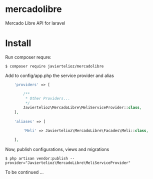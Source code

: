# mercadolibre
Mercado Libre API for laravel

# Install

Run composer requre:

```shell
$ composer require javiertelioz/mercadolibre
```

Add to config/app.php the service provider and alias

```php
    'providers' => [

        /**
         * Other Providers...
         */
        Javiertelioz\MercadoLibre\MeliServiceProvider::class,
    ],
    
    'aliases' => [

        'Meli' => Javiertelioz\MercadoLibre\Facades\Meli::class,

    ],
```

Now, publish configurations, views and migrations

```shell
$ php artisan vendor:publish --provider="Javiertelioz\MercadoLibre\MeliServiceProvider"
```

To be continued ...
